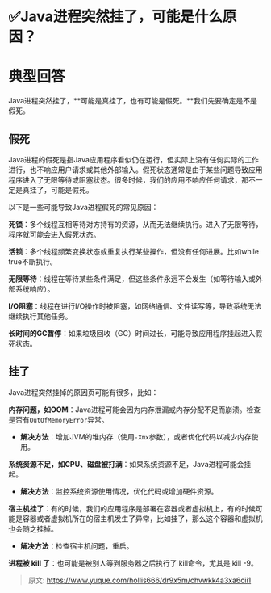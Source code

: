 # ✅Java进程突然挂了，可能是什么原因？


# 典型回答

Java进程突然挂了，**可能是真挂了，也有可能是假死。**我们先要确定是不是假死。

## 假死

Java进程的假死是指Java应用程序看似仍在运行，但实际上没有任何实际的工作进行，也不响应用户请求或其他外部输入。假死状态通常是由于某些问题导致应用程序进入了无限等待或阻塞状态。很多时候，我们的应用不响应任何请求，那不一定是真挂了，可能是假死。

以下是一些可能导致Java进程假死的常见原因：

**死锁**：多个线程互相等待对方持有的资源，从而无法继续执行。进入了无限等待，程序就可能会进入假死状态。

**活锁**：多个线程频繁变换状态或重复执行某些操作，但没有任何进展。比如while true不断执行。

**无限等待**：线程在等待某些条件满足，但这些条件永远不会发生（如等待输入或外部系统响应）。

**I/O阻塞**：线程在进行I/O操作时被阻塞，如网络通信、文件读写等，导致系统无法继续执行其他任务。

**长时间的GC暂停**：如果垃圾回收（GC）时间过长，可能导致应用程序挂起进入假死状态。


## 挂了
Java进程突然挂掉的原因页可能有很多，比如：

**内存问题，如OOM**：Java进程可能会因为内存泄漏或内存分配不足而崩溃。检查是否有`OutOfMemoryError`异常。

- **解决方法**：增加JVM的堆内存（使用`-Xmx`参数），或者优化代码以减少内存使用。

**系统资源不足，如CPU、磁盘被打满**：如果系统资源不足，Java进程可能会挂起。

- **解决方法**：监控系统资源使用情况，优化代码或增加硬件资源。

**宿主机挂了**：有的时候，我们的应用程序是部署在容器或者虚拟机上，有的时候可能是容器或者虚拟机所在的宿主机发生了异常，比如挂了，那么这个容器和虚拟机也会随之挂掉。

- **解决方法**：检查宿主机问题，重启。

**进程被 kill 了**：也可能是被别人等到服务器之后执行了 kill命令，尤其是 kill -9。


> 原文: <https://www.yuque.com/hollis666/dr9x5m/chvwkk4a3xa6cii1>